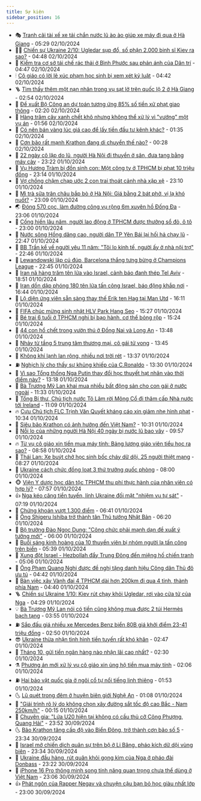 ```yaml
---
title: Sự kiện
sidebar_position: 16
---
```


<!-- dantri-su-kien:START -->
- 🎭 [Tranh cãi tài xế xe tải chắn nước lũ ào ào giúp xe máy đi qua ở Hà Giang](https://dantri.com.vn/doi-song/tranh-cai-tai-xe-xe-tai-chan-nuoc-lu-ao-ao-giup-xe-may-di-qua-o-ha-giang-20241002105833815.htm) - 05:29 02/10/2024
- 👨‍🏫 [Chiến sự Ukraine 2/10: Ugledar sụp đổ, số phận 2.000 binh sĩ Kiev ra sao?](https://dantri.com.vn/the-gioi/chien-su-ukraine-210-ugledar-sup-do-so-phan-2000-binh-si-kiev-ra-sao-20241002090027786.htm) - 04:48 02/10/2024
- 🌮 [Kiểm tra cơ sở tái chế rác thải ở Bình Phước sau phản ánh của Dân trí](https://dantri.com.vn/xa-hoi/kiem-tra-co-so-tai-che-rac-thai-o-binh-phuoc-sau-phan-anh-cua-dan-tri-20241002114114478.htm) - 04:47 02/10/2024
- 🕯 [Cô giáo có lời lẽ xúc phạm học sinh bị xem xét kỷ luật](https://dantri.com.vn/giao-duc/co-giao-co-loi-le-xuc-pham-hoc-sinh-bi-xem-xet-ky-luat-20241002110242143.htm) - 04:42 02/10/2024
- 🪜 [Tìm thấy thêm một nạn nhân trong vụ sạt lở trên quốc lộ 2 ở Hà Giang](https://dantri.com.vn/xa-hoi/tim-thay-them-mot-nan-nhan-trong-vu-sat-lo-tren-quoc-lo-2-o-ha-giang-20241002093743427.htm) - 02:54 02/10/2024
- 🐘 [Đề xuất Bộ Công an dự toán tương ứng 85% số tiền xử phạt giao thông](https://dantri.com.vn/xa-hoi/de-xuat-bo-cong-an-du-toan-tuong-ung-85-so-tien-xu-phat-giao-thong-20241002091823974.htm) - 02:20 02/10/2024
- 🤔 [Hàng trăm cây xanh chết khô nhưng không thể xử lý vì &quot;vướng&quot; một vụ án](https://dantri.com.vn/xa-hoi/hang-tram-cay-xanh-chet-kho-nhung-khong-the-xu-ly-vi-vuong-mot-vu-an-20241002073442690.htm) - 01:56 02/10/2024
- 🧠 [Có nên bán vàng lúc giá cao để lấy tiền đầu tư kênh khác?](https://dantri.com.vn/kinh-doanh/co-nen-ban-vang-luc-gia-cao-de-lay-tien-dau-tu-kenh-khac-20241001222932885.htm) - 01:35 02/10/2024
- 📝 [Cơn bão rất mạnh Krathon đang di chuyển thế nào?](https://dantri.com.vn/xa-hoi/con-bao-rat-manh-krathon-dang-di-chuyen-the-nao-20241002072224843.htm) - 00:28 02/10/2024
- 🦏 [22 ngày cô lập do lũ, người Hà Nội đi thuyền ở sân, đưa tang bằng máy cày](https://dantri.com.vn/doi-song/22-ngay-co-lap-do-lu-nguoi-ha-noi-di-thuyen-o-san-dua-tang-bang-may-cay-20241002010038855.htm) - 23:22 01/10/2024
- 🥰 [Vụ Hương Tràm bị đồn sinh con: Một công ty ở TPHCM bị phạt 10 triệu đồng](https://dantri.com.vn/giai-tri/vu-huong-tram-bi-don-sinh-con-mot-cong-ty-o-tphcm-bi-phat-10-trieu-dong-20241002004858054.htm) - 23:14 01/10/2024
- 🤗 [Vợ chồng chậm chạp ước 2 con trai thoát cảnh nhà xập xệ](https://dantri.com.vn/tam-long-nhan-ai/vo-chong-cham-chap-uoc-2-con-trai-thoat-canh-nha-xap-xe-20240918230234230.htm) - 23:10 01/10/2024
- 🌈 [Mì trà sữa trân châu bắp bò ở Hà Nội: Giá bằng 2 bát phở, vị lạ khó nuốt?](https://dantri.com.vn/du-lich/mi-tra-sua-tran-chau-bap-bo-o-ha-noi-gia-bang-2-bat-pho-vi-la-kho-nuot-20241001161136836.htm) - 23:09 01/10/2024
- 🌏 [Đóng 570 cọc, làm đường công vụ rộng 6m xuyên hồ Đống Đa](https://dantri.com.vn/xa-hoi/dong-570-coc-lam-duong-cong-vu-rong-6m-xuyen-ho-dong-da-20241001182609479.htm) - 23:06 01/10/2024
- 💄 [Cống hiến lâu năm, người lao động ở TPHCM được thưởng sổ đỏ, ô tô](https://dantri.com.vn/lao-dong-viec-lam/cong-hien-lau-nam-nguoi-lao-dong-o-tphcm-duoc-thuong-so-do-o-to-20241001182049593.htm) - 23:00 01/10/2024
- 👺 [Nước sông Hồng dâng cao, người dân TP Yên Bái lại hối hả chạy lũ](https://dantri.com.vn/xa-hoi/nuoc-song-hong-dang-cao-nguoi-dan-tp-yen-bai-lai-hoi-ha-chay-lu-20241002001039107.htm) - 22:47 01/10/2024
- 👹 [BB Trần kể về người yêu 11 năm: &quot;Tôi lo kinh tế, người ấy ở nhà nội trợ&quot;](https://dantri.com.vn/giai-tri/bb-tran-ke-ve-nguoi-yeu-11-nam-toi-lo-kinh-te-nguoi-ay-o-nha-noi-tro-20240922201533100.htm) - 22:46 01/10/2024
- 🌊 [Lewandowski lập cú đúp, Barcelona thắng tưng bừng ở Champions League](https://dantri.com.vn/the-thao/lewandowski-lap-cu-dup-barcelona-thang-tung-bung-o-champions-league-20241002054423515.htm) - 22:45 01/10/2024
- 🤠 [Iran nã hàng trăm tên lửa vào Israel, cảnh báo đanh thép Tel Aviv](https://dantri.com.vn/the-gioi/iran-na-hang-tram-ten-lua-vao-israel-canh-bao-danh-thep-tel-aviv-20241002012157423.htm) - 18:51 01/10/2024
- 🎊 [Iran dồn dập phóng 180 tên lửa tấn công Israel, báo động khắp nơi](https://dantri.com.vn/the-gioi/iran-don-dap-phong-180-ten-lua-tan-cong-israel-bao-dong-khap-noi-20241001234703850.htm) - 16:44 01/10/2024
- 🐘 [Lộ diện ứng viên sẵn sàng thay thế Erik ten Hag tại Man Utd](https://dantri.com.vn/the-thao/lo-dien-ung-vien-san-sang-thay-the-erik-ten-hag-tai-man-utd-20241001231058731.htm) - 16:11 01/10/2024
- 💂 [FIFA chúc mừng sinh nhật HLV Park Hang Seo](https://dantri.com.vn/the-thao/fifa-chuc-mung-sinh-nhat-hlv-park-hang-seo-20241001220453731.htm) - 15:27 01/10/2024
- 👹 [Bé trai 6 tuổi ở TPHCM nghi bị bạo hành, cơ thể bỏng rộp](https://dantri.com.vn/phap-luat/be-trai-6-tuoi-o-tphcm-nghi-bi-bao-hanh-co-the-bong-rop-20241001221329308.htm) - 15:24 01/10/2024
- 🦒 [44 con hổ chết trong vườn thú ở Đồng Nai và Long An](https://dantri.com.vn/xa-hoi/44-con-ho-chet-trong-vuon-thu-o-dong-nai-va-long-an-20241001190712137.htm) - 13:48 01/10/2024
- 🗽 [Nhảy từ tầng 5 trung tâm thương mại, cô gái tử vong](https://dantri.com.vn/xa-hoi/nhay-tu-tang-5-trung-tam-thuong-mai-co-gai-tu-vong-20241001193730499.htm) - 13:45 01/10/2024
- 💄 [Không khí lạnh lan rộng, nhiều nơi trời rét](https://dantri.com.vn/xa-hoi/khong-khi-lanh-lan-rong-nhieu-noi-troi-ret-20241001203033083.htm) - 13:37 01/10/2024
- ⛽️ [Nghịch lý cho thấy sự khủng khiếp của C.Ronaldo](https://dantri.com.vn/the-thao/nghich-ly-cho-thay-su-khung-khiep-cua-cronaldo-20241001200436715.htm) - 13:30 01/10/2024
- 🥷 [Vì sao Tổng thống Nga Putin thay đổi học thuyết hạt nhân vào thời điểm này?](https://dantri.com.vn/the-gioi/vi-sao-tong-thong-nga-putin-thay-doi-hoc-thuyet-hat-nhan-vao-thoi-diem-nay-20241001145412797.htm) - 13:18 01/10/2024
- 🤖 [Bà Trương Mỹ Lan khai mua nhiều bất động sản cho con gái ở nước ngoài](https://dantri.com.vn/phap-luat/ba-truong-my-lan-khai-mua-nhieu-bat-dong-san-cho-con-gai-o-nuoc-ngoai-20241001181244449.htm) - 11:33 01/10/2024
- 🌊 [Tổng Bí thư, Chủ tịch nước Tô Lâm rời Mông Cổ đi thăm cấp Nhà nước tới Ireland](https://dantri.com.vn/xa-hoi/tong-bi-thu-chu-tich-nuoc-to-lam-roi-mong-co-di-tham-cap-nha-nuoc-toi-ireland-20241001180931537.htm) - 11:09 01/10/2024
- 🔥 [Cựu Chủ tịch FLC Trịnh Văn Quyết kháng cáo xin giảm nhẹ hình phạt](https://dantri.com.vn/phap-luat/cuu-chu-tich-flc-trinh-van-quyet-khang-cao-xin-giam-nhe-hinh-phat-20241001172349453.htm) - 10:34 01/10/2024
- 🦏 [Siêu bão Krathon có ảnh hưởng đến Việt Nam?](https://dantri.com.vn/xa-hoi/sieu-bao-krathon-co-anh-huong-den-viet-nam-20241001165138196.htm) - 10:31 01/10/2024
- 🐘 [Nỗi lo của những người Hà Nội 40 ngày bị nước lũ bao vây](https://dantri.com.vn/suc-khoe/noi-lo-cua-nhung-nguoi-ha-noi-40-ngay-bi-nuoc-lu-bao-vay-20241001155514014.htm) - 09:57 01/10/2024
- 🔥 [Từ vụ cô giáo xin tiền mua máy tính: Bảng lương giáo viên tiểu học ra sao?](https://dantri.com.vn/lao-dong-viec-lam/tu-vu-co-giao-xin-tien-mua-may-tinh-bang-luong-giao-vien-tieu-hoc-ra-sao-20241001151257583.htm) - 08:58 01/10/2024
- 💼 [Thái Lan: Xe buýt chở học sinh bốc cháy dữ dội, 25 người thiệt mạng](https://dantri.com.vn/the-gioi/thai-lan-xe-buyt-cho-hoc-sinh-boc-chay-du-doi-25-nguoi-thiet-mang-20241001151230287.htm) - 08:27 01/10/2024
- 🚀 [Ukraine cách chức đồng loạt 3 thứ trưởng quốc phòng](https://dantri.com.vn/the-gioi/ukraine-cach-chuc-dong-loat-3-thu-truong-quoc-phong-20241001142827431.htm) - 08:00 01/10/2024
- 🐵 [Viện Y dược học dân tộc TPHCM thu phí thực hành của nhân viên có hợp lý?](https://dantri.com.vn/suc-khoe/vien-y-duoc-hoc-dan-toc-tphcm-thu-phi-thuc-hanh-cua-nhan-vien-co-hop-ly-20240924123643595.htm) - 07:57 01/10/2024
- 👍 [Nga kéo căng tiền tuyến, lính Ukraine đối mặt &quot;nhiệm vụ tự sát&quot;](https://dantri.com.vn/the-gioi/nga-keo-cang-tien-tuyen-linh-ukraine-doi-mat-nhiem-vu-tu-sat-20241001133933867.htm) - 07:19 01/10/2024
- 🚦 [Chứng khoán vượt 1.300 điểm](https://dantri.com.vn/kinh-doanh/chung-khoan-vuot-1300-diem-20241001125506793.htm) - 06:41 01/10/2024
- 🥸 [Ông Shigeru Ishiba trở thành tân Thủ tướng Nhật Bản](https://dantri.com.vn/the-gioi/ong-shigeru-ishiba-tro-thanh-tan-thu-tuong-nhat-ban-20241001112707606.htm) - 06:20 01/10/2024
- 🥷 [Bộ trưởng Đào Ngọc Dung: &quot;Công chức phải mạnh dạn đề xuất ý tưởng mới&quot;](https://dantri.com.vn/lao-dong-viec-lam/bo-truong-dao-ngoc-dung-cong-chuc-phai-manh-dan-de-xuat-y-tuong-moi-20241001121222807.htm) - 06:00 01/10/2024
- 🤡 [Buổi sáng kinh hoàng của 10 thuyền viên bị nhóm người lạ tấn công trên biển](https://dantri.com.vn/lao-dong-viec-lam/buoi-sang-kinh-hoang-cua-10-thuyen-vien-bi-nhom-nguoi-la-tan-cong-tren-bien-20241001120719290.htm) - 05:39 01/10/2024
- 🥳 [Xung đột Israel - Hezbollah đẩy Trung Đông đến miệng hố chiến tranh](https://dantri.com.vn/the-gioi/xung-dot-israel-hezbollah-day-trung-dong-den-mieng-ho-chien-tranh-20241001091428315.htm) - 05:06 01/10/2024
- 🤩 [Ông Phạm Quang Nghị được đề nghị tặng danh hiệu Công dân Thủ đô ưu tú](https://dantri.com.vn/xa-hoi/ong-pham-quang-nghi-duoc-de-nghi-tang-danh-hieu-cong-dan-thu-do-uu-tu-20241001075027030.htm) - 04:42 01/10/2024
- 🎡 [Bàn việc xây Vành đai 4 TPHCM dài hơn 200km đi qua 4 tỉnh, thành phía Nam](https://dantri.com.vn/xa-hoi/ban-viec-xay-vanh-dai-4-tphcm-dai-hon-200km-di-qua-4-tinh-thanh-phia-nam-20241001113415163.htm) - 04:40 01/10/2024
- 🪜 [Chiến sự Ukraine 1/10: Kiev rút chạy khỏi Ugledar, rơi vào cửa tử của Nga](https://dantri.com.vn/the-gioi/chien-su-ukraine-110-kiev-rut-chay-khoi-ugledar-roi-vao-cua-tu-cua-nga-20241001101650994.htm) - 04:29 01/10/2024
- 💡 [Bà Trương Mỹ Lan nói có tiền cũng không mua được 2 túi Hermès bạch tạng](https://dantri.com.vn/phap-luat/ba-truong-my-lan-noi-co-tien-cung-khong-mua-duoc-2-tui-hermes-bach-tang-20241001104303439.htm) - 03:55 01/10/2024
- ⛽️ [Sắp đấu giá nhiều xe Mercedes Benz biển 80B giá khởi điểm 23-41 triệu đồng](https://dantri.com.vn/xa-hoi/sap-dau-gia-nhieu-xe-mercedes-benz-bien-80b-gia-khoi-diem-23-41-trieu-dong-20241001093617426.htm) - 02:50 01/10/2024
- 😎 [Ukraine thừa nhận tình hình tiền tuyến rất khó khăn](https://dantri.com.vn/the-gioi/ukraine-thua-nhan-tinh-hinh-tien-tuyen-rat-kho-khan-20241001092821790.htm) - 02:47 01/10/2024
- 🗽 [Tháng 10, gửi tiền ngân hàng nào nhận lãi cao nhất?](https://dantri.com.vn/kinh-doanh/thang-10-gui-tien-ngan-hang-nao-nhan-lai-cao-nhat-20241001091659961.htm) - 02:30 01/10/2024
- ⚗️ [Phương án mới xử lý vụ cô giáo xin ủng hộ tiền mua máy tính](https://dantri.com.vn/giao-duc/phuong-an-moi-xu-ly-vu-co-giao-xin-ung-ho-tien-mua-may-tinh-20240930083846386.htm) - 02:06 01/10/2024
- ⛽️ [Hai bảo vật quốc gia ở ngôi cổ tự nổi tiếng linh thiêng](https://dantri.com.vn/du-lich/hai-bao-vat-quoc-gia-o-ngoi-co-tu-noi-tieng-linh-thieng-20240930180740825.htm) - 01:53 01/10/2024
- 🌜 [Lũ quét trong đêm ở huyện biên giới Nghệ An](https://dantri.com.vn/xa-hoi/lu-quet-trong-dem-o-huyen-bien-gioi-nghe-an-20241001070143409.htm) - 01:08 01/10/2024
- 🦩 [&quot;Giải trình rõ lý do không chọn xây đường sắt tốc độ cao Bắc - Nam 250km/h&quot;](https://dantri.com.vn/xa-hoi/giai-trinh-ro-ly-do-khong-chon-xay-duong-sat-toc-do-cao-bac-nam-250kmh-20241001070646720.htm) - 00:15 01/10/2024
- 🦒 [Chuyên gia: &quot;Lứa U20 hiện tại không có cầu thủ cỡ Công Phượng, Quang Hải&quot;](https://dantri.com.vn/the-thao/chuyen-gia-lua-u20-hien-tai-khong-co-cau-thu-co-cong-phuong-quang-hai-20241001000809064.htm) - 23:52 30/09/2024
- 🌜 [Bão Krathon tăng cấp độ vào Biển Đông, trở thành cơn bão số 5](https://dantri.com.vn/xa-hoi/bao-krathon-tang-cap-do-vao-bien-dong-tro-thanh-con-bao-so-5-20241001062151609.htm) - 23:34 30/09/2024
- 🐎 [Israel mở chiến dịch quân sự trên bộ ở Li Băng, pháo kích dữ dội vùng biên](https://dantri.com.vn/the-gioi/israel-mo-chien-dich-quan-su-tren-bo-o-li-bang-phao-kich-du-doi-vung-bien-20241001063534766.htm) - 23:34 30/09/2024
- 🌋 [Ukraine đầu hàng, rút quân khỏi gọng kìm của Nga ở pháo đài Donbass](https://dantri.com.vn/the-gioi/ukraine-dau-hang-rut-quan-khoi-gong-kim-cua-nga-o-phao-dai-donbass-20241001061258088.htm) - 23:22 30/09/2024
- 🧰 [iPhone 16 Pro thông minh song tính năng quan trọng chưa thể dùng ở Việt Nam](https://dantri.com.vn/suc-manh-so/iphone-16-pro-thong-minh-song-tinh-nang-quan-trong-chua-the-dung-o-viet-nam-20240929015024394.htm) - 23:06 30/09/2024
- 👍 [Phát ngôn của Rapper Negav và chuyện cậu bạn bỏ học giàu nhất lớp](https://dantri.com.vn/giao-duc/phat-ngon-cua-rapper-negav-va-chuyen-cau-ban-bo-hoc-giau-nhat-lop-20240930112425643.htm) - 23:00 30/09/2024<!-- dantri-su-kien:END -->
